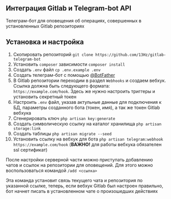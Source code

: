 ## Интеграция Gitlab и Telegram-bot API

Телеграм-бот для оповещения об операциях, совершенных в установленных Gitlab репозиториях

## Установка и настройка

1. Скопировать репозиторий `git clone https://github.com/13Hz/gitlab-telegram-bot`
2. Установить `composer` зависимости `composer install`
3. Создать `.env` файл `cp .env.example .env`
4. Создать телеграм-бот с помощью [@BotFather](https://t.me/BotFather)
5. В Gitlab репозитории переходим в раздел `Webhooks` и создаем вебхук. Ссылка должна быть следующего формата: `https://example.com/hook`. 
Здесь же нужно настроить триггеры и установить секретный токен
6. Настроить `.env` файл, указав актульные данные для подключения к БД, параметры созданного бота (токен, имя), а так же токен Gitlab вебхука
7. Сгенерировать ключ `php artisan key:generate`
8. Создать символическую ссылку на каталог хранилища `php artisan storage:link`
9. Создать таблицы `php artisan migrate --seed`
10. Установить ссылку на вебхук для бота `php artisan telegram:webhook https://example.com/hook` (**ВАЖНО!** для работы вебхука обязателен ssl сертификат)

После настройки серверной части можно приступать добавлению чатов и ссылок на репозитории для оповещений. Для этого можно воспользоваться командой `/add <ссылка>`

Эта команда установит связь текущего чата и репозитория по указанной ссылке, теперь, если вебхук Gitlab был настроен правильно, бот начнет писать в установленном чате о произошедших действиях

